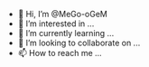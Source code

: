 - 👋 Hi, I’m @MeGo-oGeM
- 👀 I’m interested in ...
- 🌱 I’m currently learning ...
- 💞️ I’m looking to collaborate on ...
- 📫 How to reach me ...

<!---
MeGo-oGeM/MeGo-oGeM is a ✨ special ✨ repository because its `README.md` (this file) appears on your GitHub profile.
You can click the Preview link to take a look at your changes.
--->
